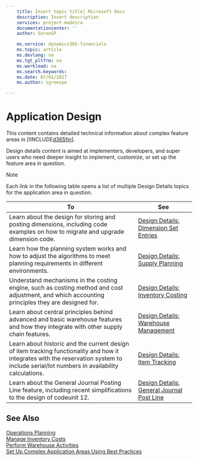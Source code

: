 ```yaml
---
    title: Insert topic title| Microsoft Docs
    description: Insert description
    services: project-madeira
    documentationcenter: ''
    author: SorenGP

    ms.service: dynamics365-financials
    ms.topic: article
    ms.devlang: na
    ms.tgt_pltfrm: na
    ms.workload: na
    ms.search.keywords:
    ms.date: 07/01/2017
    ms.author: sgroespe

---
```

# Application Design
This content contains detailed technical information about complex feature areas in [!INCLUDE[d365fin](includes/d365fin_md.md)].  

 Design details content is aimed at implementers, developers, and super users who need deeper insight to implement, customize, or set up the feature area in question.  

> [!NOTE]  
>  Each link in the following table opens a list of multiple Design Details topics for the application area in question.  

|**To**|**See**|  
|------------|-------------|  
|Learn about the design for storing and posting dimensions, including code examples on how to migrate and upgrade dimension code.|[Design Details: Dimension Set Entries](design-details-dimension-set-entries.md)|  
|Learn how the planning system works and how to adjust the algorithms to meet planning requirements in different environments.|[Design Details: Supply Planning](design-details-supply-planning.md)|  
|Understand mechanisms in the costing engine, such as costing method and cost adjustment, and which accounting principles they are designed for.|[Design Details: Inventory Costing](design-details-inventory-costing.md)|  
|Learn about central principles behind advanced and basic warehouse features and how they integrate with other supply chain features.|[Design Details: Warehouse Management](design-details-warehouse-management.md)|  
|Learn about historic and the current design of item tracking functionality and how it integrates with the reservation system to include serial\/lot numbers in availability calculations.|[Design Details: Item Tracking](design-details-item-tracking.md)|  
|Learn about the General Journal Posting Line feature, including recent simplifications to the design of codeunit 12.|[Design Details: General Journal Post Line](design-details-general-journal-post-line.md)|  

## See Also  
 [Operations Planning](../operations-planning.md)   
 [Manage Inventory Costs](../manage-inventory-costs.md)   
 [Perform Warehouse Activities](../perform-warehouse-activities.md)   
 [Set Up Complex Application Areas Using Best Practices](../set-up-complex-application-areas-using-best-practices.md)
